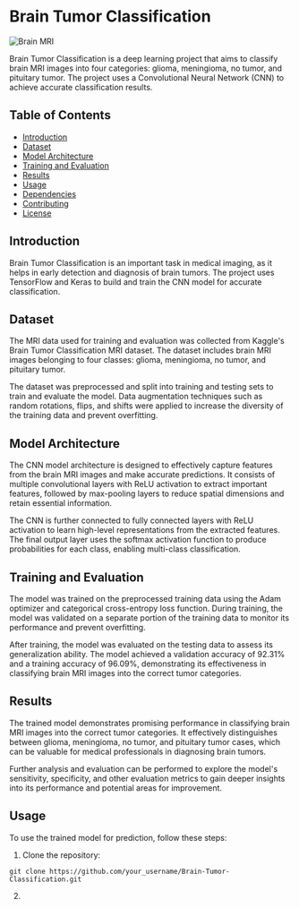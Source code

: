 # Brain Tumor Classification

![Brain MRI](https://example.com/images/brain_mri.jpg)

Brain Tumor Classification is a deep learning project that aims to classify brain MRI images into four categories: glioma, meningioma, no tumor, and pituitary tumor. The project uses a Convolutional Neural Network (CNN) to achieve accurate classification results.

## Table of Contents
- [Introduction](#introduction)
- [Dataset](#dataset)
- [Model Architecture](#model-architecture)
- [Training and Evaluation](#training-and-evaluation)
- [Results](#results)
- [Usage](#usage)
- [Dependencies](#dependencies)
- [Contributing](#contributing)
- [License](#license)

## Introduction

Brain Tumor Classification is an important task in medical imaging, as it helps in early detection and diagnosis of brain tumors. The project uses TensorFlow and Keras to build and train the CNN model for accurate classification.

## Dataset

The MRI data used for training and evaluation was collected from Kaggle's Brain Tumor Classification MRI dataset. The dataset includes brain MRI images belonging to four classes: glioma, meningioma, no tumor, and pituitary tumor.

The dataset was preprocessed and split into training and testing sets to train and evaluate the model. Data augmentation techniques such as random rotations, flips, and shifts were applied to increase the diversity of the training data and prevent overfitting.

## Model Architecture

The CNN model architecture is designed to effectively capture features from the brain MRI images and make accurate predictions. It consists of multiple convolutional layers with ReLU activation to extract important features, followed by max-pooling layers to reduce spatial dimensions and retain essential information.

The CNN is further connected to fully connected layers with ReLU activation to learn high-level representations from the extracted features. The final output layer uses the softmax activation function to produce probabilities for each class, enabling multi-class classification.

## Training and Evaluation

The model was trained on the preprocessed training data using the Adam optimizer and categorical cross-entropy loss function. During training, the model was validated on a separate portion of the training data to monitor its performance and prevent overfitting.

After training, the model was evaluated on the testing data to assess its generalization ability. The model achieved a validation accuracy of 92.31% and a training accuracy of 96.09%, demonstrating its effectiveness in classifying brain MRI images into the correct tumor categories.

## Results

The trained model demonstrates promising performance in classifying brain MRI images into the correct tumor categories. It effectively distinguishes between glioma, meningioma, no tumor, and pituitary tumor cases, which can be valuable for medical professionals in diagnosing brain tumors.

Further analysis and evaluation can be performed to explore the model's sensitivity, specificity, and other evaluation metrics to gain deeper insights into its performance and potential areas for improvement.

## Usage

To use the trained model for prediction, follow these steps:

1. Clone the repository:

`git clone https://github.com/your_username/Brain-Tumor-Classification.git`

2. 

